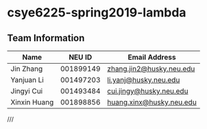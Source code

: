 # csye6225-spring2019-lambda

## Team Information

| Name | NEU ID | Email Address |
| --- | --- | --- |
|Jin Zhang|001899149|zhang.jin2@husky.neu.edu |
|Yanjuan Li|001497203|li.yanj@husky.neu.edu |
|Jingyi Cui|001493484|cui.jingy@husky.neu.edu |
|Xinxin Huang|001898856|huang.xinx@husky.neu.edu|


///
